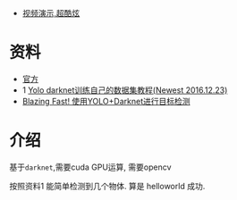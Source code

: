 * [视频演示,超酷炫](https://www.youtube.com/watch?v=VOC3huqHrss)

# 资料

* [官方](https://pjreddie.com/darknet/yolo/)
* 1 [Yolo darknet训练自己的数据集教程(Newest 2016.12.23)](https://jinfagang.github.io/2017/02/02/2017-12-22-yolo%E6%95%99%E7%A8%8B/)
* [Blazing Fast! 使用YOLO+Darknet进行目标检测](http://xxuan.me/2016-12-26-YOLO-darknet.html)


# 介绍

基于`darknet`,需要cuda GPU运算, 需要opencv

按照资料1 能简单检测到几个物体. 算是 helloworld 成功.